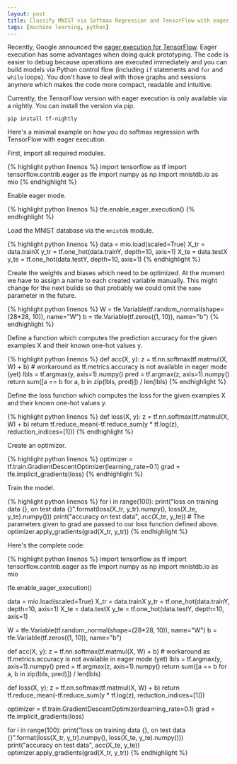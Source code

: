 ```yaml
---
layout: post
title: Classify MNIST via Softmax Regression and TensorFlow with eager execution
tags: [machine learning, python]
---
```


Recently, Google announced the [eager execution for TensorFlow](https://research.googleblog.com/2017/10/eager-execution-imperative-define-by.html). Eager execution has some advantages when doing quick prototyping. The code is easier to debug because operations are executed immediately and you can build models via Python control flow (including `if` statements and `for` and `while` loops). You don't have to deal with those graphs and sessions anymore which makes the code more compact, readable and intuitive.

Currently, the TensorFlow version with eager execution is only available via a nightly. You can install the version via pip.

```
pip install tf-nightly
```

Here's a minimal example on how you do softmax regression with TensorFlow with eager execution.

First, import all required modules.

{% highlight python linenos %}
import tensorflow as tf
import tensorflow.contrib.eager as tfe
import numpy as np
import mnistdb.io as mio
{% endhighlight %}

Enable eager mode.

{% highlight python linenos %}
tfe.enable_eager_execution()
{% endhighlight %}

Load the MNIST database via the `mnistdb` module.

{% highlight python linenos %}
data = mio.load(scaled=True)
X_tr = data.trainX
y_tr = tf.one_hot(data.trainY, depth=10, axis=1)
X_te = data.testX
y_te = tf.one_hot(data.testY, depth=10, axis=1)
{% endhighlight %}

Create the weights and biases which need to be optimized. At the moment we have to assign a name to each created variable manually. This might change for the next builds so that probably we could omit the `name` parameter in the future.

{% highlight python linenos %}
W = tfe.Variable(tf.random_normal(shape=(28*28, 10)), name="W")
b = tfe.Variable(tf.zeros((1, 10)), name="b")
{% endhighlight %}

Define a function which computes the prediction accuracy for the given examples X and their known one-hot values y.

{% highlight python linenos %}
def acc(X, y):
    z = tf.nn.softmax(tf.matmul(X, W) + b)
    # workaround as tf.metrics.accuracy is not available in eager mode (yet)
    lbls = tf.argmax(y, axis=1).numpy()
    pred = tf.argmax(z, axis=1).numpy()
    return sum([a == b for a, b in zip(lbls, pred)]) / len(lbls)
{% endhighlight %}

Define the loss function which computes the loss for the given examples X and their known one-hot values y.

{% highlight python linenos %}
def loss(X, y):
    z = tf.nn.softmax(tf.matmul(X, W) + b)
    return tf.reduce_mean(-tf.reduce_sum(y * tf.log(z), reduction_indices=[1]))
{% endhighlight %}


Create an optimizer.

{% highlight python linenos %}
optimizer = tf.train.GradientDescentOptimizer(learning_rate=0.1)
grad = tfe.implicit_gradients(loss)
{% endhighlight %}

Train the model.

{% highlight python linenos %}
for i in range(100):
    print("loss on training data {}, on test data {}".format(loss(X_tr, y_tr).numpy(), loss(X_te, y_te).numpy()))
    print("accuracy on test data", acc(X_te, y_te))
    # The parameters given to grad are passed to our loss function defined above.
    optimizer.apply_gradients(grad(X_tr, y_tr))
{% endhighlight %}


Here's the complete code:

{% highlight python linenos %}
import tensorflow as tf
import tensorflow.contrib.eager as tfe
import numpy as np
import mnistdb.io as mio

tfe.enable_eager_execution()

data = mio.load(scaled=True)
X_tr = data.trainX
y_tr = tf.one_hot(data.trainY, depth=10, axis=1)
X_te = data.testX
y_te = tf.one_hot(data.testY, depth=10, axis=1)

W = tfe.Variable(tf.random_normal(shape=(28*28, 10)), name="W")
b = tfe.Variable(tf.zeros((1, 10)), name="b")

def acc(X, y):
    z = tf.nn.softmax(tf.matmul(X, W) + b)
    # workaround as tf.metrics.accuracy is not available in eager mode (yet)
    lbls = tf.argmax(y, axis=1).numpy()
    pred = tf.argmax(z, axis=1).numpy()
    return sum([a == b for a, b in zip(lbls, pred)]) / len(lbls)

def loss(X, y):
    z = tf.nn.softmax(tf.matmul(X, W) + b)
    return tf.reduce_mean(-tf.reduce_sum(y * tf.log(z), reduction_indices=[1]))

optimizer = tf.train.GradientDescentOptimizer(learning_rate=0.1)
grad = tfe.implicit_gradients(loss)

for i in range(100):
    print("loss on training data {}, on test data {}".format(loss(X_tr, y_tr).numpy(), loss(X_te, y_te).numpy()))
    print("accuracy on test data", acc(X_te, y_te))
    optimizer.apply_gradients(grad(X_tr, y_tr))
{% endhighlight %}
